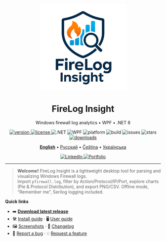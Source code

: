 <p align="center">
  <img src="docs/assets/logo.png" alt="FireLog Insight logo" width="280">
</p>

<h1 align="center">FireLog Insight</h1>

<p align="center">
  Windows firewall log analytics • WPF • .NET 8
</p>

<p align="center">
  <a href="https://github.com/Rincodev/FireLog-Insight/releases/latest">
    <img alt="version" src="https://img.shields.io/github/v/release/Rincodev/FireLog-Insight?label=version">
  </a>
  <a href="LICENSE">
    <img alt="license" src="https://img.shields.io/badge/license-MIT-blue">
  </a>
  <img alt=".NET" src="https://img.shields.io/badge/.NET-8.0-512BD4">
  <img alt="WPF" src="https://img.shields.io/badge/WPF-Desktop-5C2D91">
  <img alt="platform" src="https://img.shields.io/badge/Windows-10%2F11-informational">
<img alt="build" src="https://img.shields.io/github/actions/workflow/status/Rincodev/FireLog-Insight/ci.yml?label=build">
<img alt="issues" src="https://img.shields.io/github/issues/Rincodev/FireLog-Insight">
<img alt="stars" src="https://img.shields.io/github/stars/Rincodev/FireLog-Insight?style=social">

  <a href="https://github.com/Rincodev/FireLog-Insight/releases">
    <img alt="downloads" src="https://img.shields.io/github/downloads/Rincodev/FireLog-Insight/total?label=downloads">
  </a>
</p>

<p align="center">
  <a href="docs/en/index.md"><b>English</b></a> •
  <a href="docs/ru/index.md">Русский</a> •
  <a href="docs/cs/index.md">Čeština</a> •
  <a href="docs/ua/index.md">Українська</a>
</p>

<p align="center">
  <a href="https://www.linkedin.com/in/bohdan-yatsenko-880a4831b/">
    <img alt="LinkedIn" src="https://img.shields.io/badge/LinkedIn-follow-0A66C2?logo=linkedin&logoColor=white">
  </a>
  <a href="https://bohdan.admstore.cz/en/">
    <img alt="Portfolio" src="https://img.shields.io/badge/Portfolio-visit-111?logo=globe&logoColor=white">
  </a>
</p>

---

> **Welcome!** FireLog Insight is a lightweight desktop tool for parsing and visualizing Windows Firewall logs.  
> Import `pfirewall.log`, filter by Action/Protocol/IP/Port, explore charts (Pie & Protocol Distribution), and export PNG/CSV. Offline mode, “Remember me”, Serilog logging included.

**Quick links**
- ➡️ **[Download latest release](https://github.com/Rincodev/FireLog-Insight/releases/latest)**
- 🛠️ [Install guide](docs/INSTALL.md) · 🖥️ [User guide](docs/USER_GUIDE.md)
- 🖼️ [Screenshots](docs/screenshots/README.md) · 📝 [Changelog](CHANGELOG.md)
- 🐞 [Report a bug](https://github.com/Rincodev/FireLog-Insight/issues/new?template=bug_report.md) · 💡 [Request a feature](https://github.com/Rincodev/FireLog-Insight/issues/new?template=feature_request.md)
